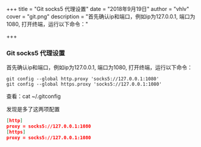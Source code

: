 +++
title = "Git socks5 代理设置"
date = "2018年9月19日"
author = "vhlv"
cover = "git.png"
description = "首先确认ip和端口，例如ip为127.0.0.1, 端口为1080, 打开终端，运行以下命令："

+++

### Git socks5 代理设置

首先确认ip和端口，例如ip为127.0.0.1, 端口为1080, 打开终端，运行以下命令：

```shell
git config --global http.proxy 'socks5://127.0.0.1:1080'
git config --global https.proxy 'socks5://127.0.0.1:1080'
```

查看：cat ~/.gitconfig

发现是多了这两项配置

```json
[http]
proxy = socks5://127.0.0.1:1080
[https]
proxy = socks5://127.0.0.1:1080
```

